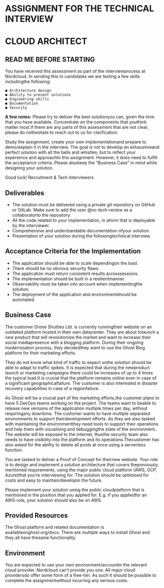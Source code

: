 # ASSIGNMENT FOR THE TECHNICAL INTERVIEW

# CLOUD ARCHITECT


## READ ME BEFORE STARTING

You have received this assessment as part of the interviewprocess at Nordcloud. In sending
this to candidates we are testing a few skills includingthe following:

```
● Architecture design
● Ability to present solutions
● Engineering skills
● Documentation
● Security
```
**A few notes:** Please try to deliver the best solutionyou can, given the time that you have
available. Concentrate on the components that youthink matter most.If there are any parts
of this assessment that are not clear, please do nothesitate to reach out to us for
clarification.

Study the assignment, create your own implementationand prepare to demo/explain it in the
interview. The goal is not to develop an exhaustiveand perfect solution with all the bells and
whistles, but to reflect your experience and approachto this assignment. However, it does
need to fulfill the acceptance criteria. Please alsokeep the “Business Case” in mind while
designing your solution.

Good luck!
Recruitment & Tech Interviewers


## Deliverables

- The solution must be delivered using a private git repository on GitHub or GitLab. Make
    sure to add the user @nc-tech-review as a collaboratorto the repository.
- All the code related to your implementation, in aform that is deployable by the
    interviewer.
- Comprehensive and understandable documentation ofyour solution.
- Presentation of your solution during the followingtechnical interview.

## Acceptance Criteria for the Implementation

- The application should be able to scale dependingon the load.
- There should be no obvious security flaws.
- The application must return consistent results acrosssessions.
- The implementation should be built in a resilientmanner.
- Observability must be taken into account when implementingthe solution.
- The deployment of the application and environmentshould be automated.


## Business Case

The customer Drone Shuttles Ltd. is currently runningtheir website on an outdated platform
hosted in their own datacenter. They are about tolaunch a new product that will revolutionize
the market and want to increase their social mediapresence with a blogging platform. During
their ongoing modernization process, they decidedthey want to use the Ghost Blog platform
for their marketing efforts.

They do not know what kind of traffic to expect sothe solution should be able to adapt to
traffic spikes. It is expected that during the newproduct launch or marketing campaigns there
could be increases of up to 4 times the typical load.It is crucial that the platform remains
online even in case of a significant geographicalfailure. The customer is also interested in
disaster recovery capabilities in case of a regionfailure.

As Ghost will be a crucial part of the marketing efforts,the customer plans to have 5 DevOps
teams working on the project. The teams want to beable to release new versions of the
application multiple times per day, without requiringany downtime. The customer wants to
have multiple separated environments to support theirdevelopment efforts.
As they are also tasked with maintaining the environmentthey need tools to support their
operations and help them with visualising and debuggingthe state of the environment..
The website will be exposed to the internet, thusthe security team also needs to have
visibility into the platform and its operations.Thecustomer has also asked for the ability to
delete all posts at once using a serverless function.

You are tasked to deliver a Proof of Concept for theirnew website. Your role is to design and
implement a solution architecture that covers thepreviously mentioned requirements, using
the major public cloud platform (AWS, GCP, Azure)that you’re interviewing for. The solution
should be optimised for costs and easy to maintain/developin the future.

Please implement your solution using the public cloudplatform that is mentioned in the
position that you applied for. E.g. if you appliedfor an AWS-role, your solution should also be
on AWS.


## Provided Resources

The Ghost platform and related documentation is availableonghost.org/docs. There are
multiple ways to install Ghost and they all have thesame functionality.

## Environment

You are expected to use your own environment/accountin the relevant cloud provider.
Nordcloud can’t provide you one. All major cloud providersdo offer some form of a free-tier. As
such it should be possible to complete the assignmentwithout incurring any serious costs.



